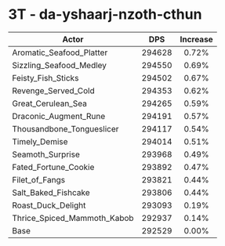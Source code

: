 # 3T - da-yshaarj-nzoth-cthun
| Actor | DPS | Increase |
|---|:---:|:---:|
|Aromatic_Seafood_Platter|294628|0.72%|
|Sizzling_Seafood_Medley|294550|0.69%|
|Feisty_Fish_Sticks|294502|0.67%|
|Revenge_Served_Cold|294353|0.62%|
|Great_Cerulean_Sea|294265|0.59%|
|Draconic_Augment_Rune|294191|0.57%|
|Thousandbone_Tongueslicer|294117|0.54%|
|Timely_Demise|294014|0.51%|
|Seamoth_Surprise|293968|0.49%|
|Fated_Fortune_Cookie|293892|0.47%|
|Filet_of_Fangs|293821|0.44%|
|Salt_Baked_Fishcake|293806|0.44%|
|Roast_Duck_Delight|293093|0.19%|
|Thrice_Spiced_Mammoth_Kabob|292937|0.14%|
|Base|292529|0.00%|
